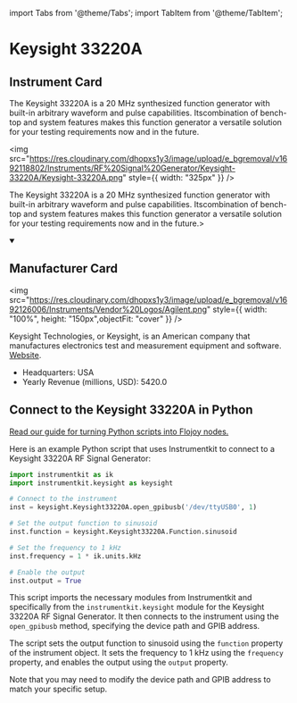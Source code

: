 
import Tabs from '@theme/Tabs';
import TabItem from '@theme/TabItem';

# Keysight 33220A

## Instrument Card

<div className="flex">

<div>

The Keysight 33220A is a 20 MHz synthesized function generator with built-in arbitrary waveform and pulse capabilities. Itscombination of bench-top and system features makes this function generator a versatile solution for your testing requirements now and in the future.

</div>

<img src="https://res.cloudinary.com/dhopxs1y3/image/upload/e_bgremoval/v1692118802/Instruments/RF%20Signal%20Generator/Keysight-33220A/Keysight-33220A.png" style={{ width: "325px" }} />

</div>

The Keysight 33220A is a 20 MHz synthesized function generator with built-in arbitrary waveform and pulse capabilities. Itscombination of bench-top and system features makes this function generator a versatile solution for your testing requirements now and in the future.>

<details open>
<summary><h2>Manufacturer Card</h2></summary>

<img src="https://res.cloudinary.com/dhopxs1y3/image/upload/e_bgremoval/v1692126006/Instruments/Vendor%20Logos/Agilent.png" style={{ width: "100%", height: "150px",objectFit: "cover" }} />

Keysight Technologies, or Keysight, is an American company that manufactures electronics test and measurement equipment and software. <a href="https://www.keysight.com/us/en/home.html">Website</a>.

<ul>
  <li>Headquarters: USA</li>
  <li>Yearly Revenue (millions, USD): 5420.0</li>
</ul>
</details>

## Connect to the Keysight 33220A in Python

[Read our guide for turning Python scripts into Flojoy nodes.](https://docs.flojoy.ai/custom-nodes/creating-custom-node/)


<Tabs>
<TabItem value="Instrumentkit" label="Instrumentkit">

Here is an example Python script that uses Instrumentkit to connect to a Keysight 33220A RF Signal Generator:

```python
import instrumentkit as ik
import instrumentkit.keysight as keysight

# Connect to the instrument
inst = keysight.Keysight33220A.open_gpibusb('/dev/ttyUSB0', 1)

# Set the output function to sinusoid
inst.function = keysight.Keysight33220A.Function.sinusoid

# Set the frequency to 1 kHz
inst.frequency = 1 * ik.units.kHz

# Enable the output
inst.output = True
```

This script imports the necessary modules from Instrumentkit and specifically from the `instrumentkit.keysight` module for the Keysight 33220A RF Signal Generator. It then connects to the instrument using the `open_gpibusb` method, specifying the device path and GPIB address.

The script sets the output function to sinusoid using the `function` property of the instrument object. It sets the frequency to 1 kHz using the `frequency` property, and enables the output using the `output` property.

Note that you may need to modify the device path and GPIB address to match your specific setup.

</TabItem>
</Tabs>